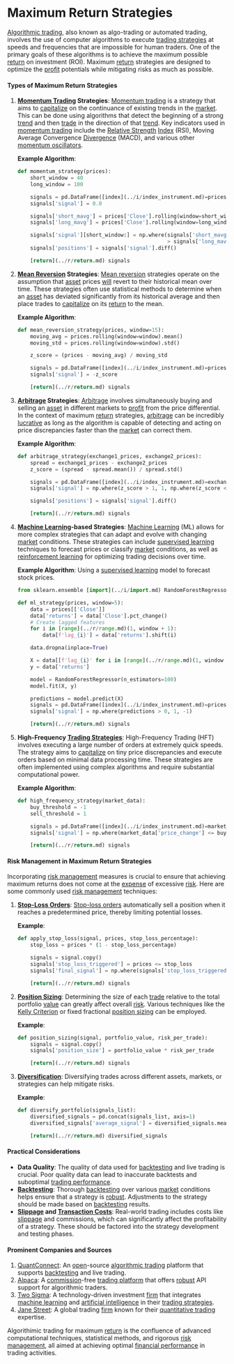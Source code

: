 # Maximum Return Strategies

[Algorithmic trading](../a/algorithmic_trading.md), also known as algo-trading or automated trading, involves the use of computer algorithms to execute [trading strategies](../t/trading_strategies.md) at speeds and frequencies that are impossible for human traders. One of the primary goals of these algorithms is to achieve the maximum possible [return](../r/return.md) on investment (ROI). Maximum [return](../r/return.md) strategies are designed to optimize the [profit](../p/profit.md) potentials while mitigating risks as much as possible.

#### Types of Maximum Return Strategies

1. **[Momentum Trading](../m/momentum_trading.md) Strategies**:
    [Momentum trading](../m/momentum_trading.md) is a strategy that aims to [capitalize](../c/capitalize.md) on the continuance of existing trends in the [market](../m/market.md). This can be done using algorithms that detect the beginning of a strong [trend](../t/trend.md) and then [trade](../t/trade.md) in the direction of that [trend](../t/trend.md). Key indicators used in [momentum trading](../m/momentum_trading.md) include the [Relative Strength](../r/relative_strength.md) [Index](../i/index_instrument.md) (RSI), Moving Average Convergence [Divergence](../d/divergence.md) (MACD), and various other [momentum oscillators](../m/momentum_oscillators.md).

    **Example Algorithm**:
    ```python
    def momentum_strategy(prices):
        short_window = 40
        long_window = 100

        signals = pd.DataFrame([index](../i/index_instrument.md)=prices.[index](../i/index_instrument.md))
        signals['signal'] = 0.0

        signals['short_mavg'] = prices['Close'].rolling(window=short_window, min_periods=1, center=False).mean()
        signals['long_mavg'] = prices['Close'].rolling(window=long_window, min_periods=1, center=False).mean()

        signals['signal'][short_window:] = np.where(signals['short_mavg'][short_window:] 
                                                    > signals['long_mavg'][short_window:], 1.0, 0.0)   
        signals['positions'] = signals['signal'].diff()

        [return](../r/return.md) signals
    ```
   
2. **[Mean Reversion](../m/mean_reversion.md) Strategies**:
    [Mean reversion](../m/mean_reversion.md) strategies operate on the assumption that [asset](../a/asset.md) prices [will](../w/will.md) revert to their historical mean over time. These strategies often use statistical methods to determine when an [asset](../a/asset.md) has deviated significantly from its historical average and then place trades to [capitalize](../c/capitalize.md) on its [return](../r/return.md) to the mean.

    **Example Algorithm**:
    ```python
    def mean_reversion_strategy(prices, window=15):
        moving_avg = prices.rolling(window=window).mean()
        moving_std = prices.rolling(window=window).std()

        z_score = (prices - moving_avg) / moving_std

        signals = pd.DataFrame([index](../i/index_instrument.md)=prices.[index](../i/index_instrument.md))
        signals['signal'] = -z_score

        [return](../r/return.md) signals
    ```

3. **[Arbitrage](../a/arbitrage.md) Strategies**:
    [Arbitrage](../a/arbitrage.md) involves simultaneously buying and selling an [asset](../a/asset.md) in different markets to [profit](../p/profit.md) from the price differential. In the context of maximum [return](../r/return.md) strategies, [arbitrage](../a/arbitrage.md) can be incredibly [lucrative](../l/lucrative.md) as long as the algorithm is capable of detecting and acting on price discrepancies faster than the [market](../m/market.md) can correct them.

    **Example Algorithm**:
    ```python
    def arbitrage_strategy(exchange1_prices, exchange2_prices):
        spread = exchange1_prices - exchange2_prices
        z_score = (spread - spread.mean()) / spread.std()

        signals = pd.DataFrame([index](../i/index_instrument.md)=exchange1_prices.[index](../i/index_instrument.md))
        signals['signal'] = np.where(z_score > 1, 1, np.where(z_score < -1, -1, 0))

        signals['positions'] = signals['signal'].diff()

        [return](../r/return.md) signals
    ```

4. **[Machine Learning](../m/machine_learning.md)-based Strategies**:
    [Machine Learning](../m/machine_learning.md) (ML) allows for more complex strategies that can adapt and evolve with changing [market](../m/market.md) conditions. These strategies can include [supervised learning](../s/supervised_learning.md) techniques to forecast prices or classify [market](../m/market.md) conditions, as well as [reinforcement learning](../r/reinforcement_learning.md) for optimizing trading decisions over time.

    **Example Algorithm**: Using a [supervised learning](../s/supervised_learning.md) model to forecast stock prices.
    ```python
    from sklearn.ensemble [import](../i/import.md) RandomForestRegressor

    def ml_strategy(prices, window=5):
        data = prices[['Close']]
        data['returns'] = data['Close'].pct_change()
        # Create lagged features
        for i in [range](../r/range.md)(1, window + 1):
            data[f'lag_{i}'] = data['returns'].shift(i)

        data.dropna(inplace=True)

        X = data[[f'lag_{i}' for i in [range](../r/range.md)(1, window + 1)]]
        y = data['returns']

        model = RandomForestRegressor(n_estimators=100)
        model.fit(X, y)

        predictions = model.predict(X)
        signals = pd.DataFrame([index](../i/index_instrument.md)=prices.[index](../i/index_instrument.md))
        signals['signal'] = np.where(predictions > 0, 1, -1)

        [return](../r/return.md) signals
    ```

5. **High-Frequency [Trading Strategies](../t/trading_strategies.md)**:
    High-Frequency Trading (HFT) involves executing a large number of orders at extremely quick speeds. The strategy aims to [capitalize](../c/capitalize.md) on tiny price discrepancies and execute orders based on minimal data processing time. These strategies are often implemented using complex algorithms and require substantial computational power.

    **Example Algorithm**:
    ```python
    def high_frequency_strategy(market_data):
        buy_threshold = -1
        sell_threshold = 1

        signals = pd.DataFrame([index](../i/index_instrument.md)=market_data.[index](../i/index_instrument.md))
        signals['signal'] = np.where(market_data['price_change'] <= buy_threshold, 1, np.where(market_data['price_change'] >= sell_threshold, -1, 0))

        [return](../r/return.md) signals
    ```

#### Risk Management in Maximum Return Strategies

Incorporating [risk management](../r/risk_management.md) measures is crucial to ensure that achieving maximum returns does not come at the [expense](../e/expense.md) of excessive [risk](../r/risk.md). Here are some commonly used [risk management](../r/risk_management.md) techniques:

1. **[Stop-Loss Orders](../s/stop-loss_orders.md)**:
    [Stop-loss orders](../s/stop-loss_orders.md) automatically sell a position when it reaches a predetermined price, thereby limiting potential losses. 

    **Example**:
    ```python
    def apply_stop_loss(signal, prices, stop_loss_percentage):
        stop_loss = prices * (1 - stop_loss_percentage)

        signals = signal.copy()
        signals['stop_loss_triggered'] = prices <= stop_loss
        signals['final_signal'] = np.where(signals['stop_loss_triggered'], 0, signals['signal'])

        [return](../r/return.md) signals
    ```

2. **[Position Sizing](../p/position_sizing.md)**:
    Determining the size of each [trade](../t/trade.md) relative to the total portfolio [value](../v/value.md) can greatly affect overall [risk](../r/risk.md). Various techniques like the [Kelly Criterion](../k/kelly_criterion.md) or fixed fractional [position sizing](../p/position_sizing.md) can be employed.

    **Example**:
    ```python
    def position_sizing(signal, portfolio_value, risk_per_trade):
        signals = signal.copy()
        signals['position_size'] = portfolio_value * risk_per_trade

        [return](../r/return.md) signals
    ```

3. **[Diversification](../d/diversification.md)**:
    Diversifying trades across different assets, markets, or strategies can help mitigate risks.

    **Example**:
    ```python
    def diversify_portfolio(signals_list):
        diversified_signals = pd.concat(signals_list, axis=1)
        diversified_signals['average_signal'] = diversified_signals.mean(axis=1)

        [return](../r/return.md) diversified_signals
    ```

#### Practical Considerations

- **Data Quality**: The quality of data used for [backtesting](../b/backtesting.md) and live trading is crucial. Poor quality data can lead to inaccurate backtests and suboptimal [trading performance](../t/trading_performance.md).
- **[Backtesting](../b/backtesting.md)**: Thorough [backtesting](../b/backtesting.md) over various [market](../m/market.md) conditions helps ensure that a strategy is [robust](../r/robust.md). Adjustments to the strategy should be made based on [backtesting](../b/backtesting.md) results.
- **[Slippage](../s/slippage.md) and [Transaction Costs](../t/transaction_costs.md)**: Real-world trading includes costs like [slippage](../s/slippage.md) and commissions, which can significantly affect the profitability of a strategy. These should be factored into the strategy development and testing phases.
  
#### Prominent Companies and Sources

1. [QuantConnect](https://www.quantconnect.com/): An [open](../o/open.md)-source [algorithmic trading](../a/algorithmic_trading.md) platform that supports [backtesting](../b/backtesting.md) and live trading.
2. [Alpaca](https://alpaca.markets/): A [commission](../c/commission.md)-free [trading platform](../t/trading_platform.md) that offers [robust](../r/robust.md) API support for algorithmic traders.
3. [Two Sigma](https://www.twosigma.com/): A technology-driven investment [firm](../f/firm.md) that integrates [machine learning](../m/machine_learning.md) and [artificial intelligence](../a/artificial_intelligence_in_trading.md) in their [trading strategies](../t/trading_strategies.md).
4. [Jane Street](https://www.janestreet.com/): A global trading [firm](../f/firm.md) known for their [quantitative trading](../q/quantitative_trading.md) expertise.

Algorithimic trading for maximum [return](../r/return.md) is the confluence of advanced computational techniques, statistical methods, and rigorous [risk management](../r/risk_management.md), all aimed at achieving optimal [financial performance](../f/financial_performance.md) in trading activities.
